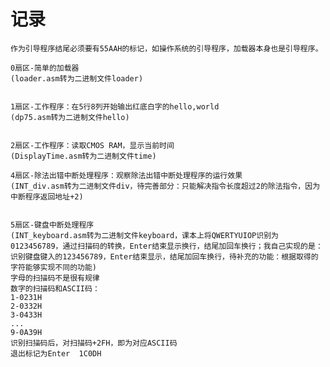 # 记录

    作为引导程序结尾必须要有55AAH的标记，如操作系统的引导程序，加载器本身也是引导程序。  

    0扇区-简单的加载器  
    (loader.asm转为二进制文件loader)  


    1扇区-工作程序：在5行8列开始输出红底白字的hello,world  
    (dp75.asm转为二进制文件hello)  


    2扇区-工作程序：读取CMOS RAM，显示当前时间  
    (DisplayTime.asm转为二进制文件time)  

    4扇区-除法出错中断处理程序：观察除法出错中断处理程序的运行效果  
    (INT_div.asm转为二进制文件div，待完善部分：只能解决指令长度超过2的除法指令，因为中断程序返回地址+2)  


    5扇区-键盘中断处理程序  
    (INT_keyboard.asm转为二进制文件keyboard，课本上将QWERTYUIOP识别为0123456789，通过扫描码的转换，Enter结束显示换行，结尾加回车换行；我自己实现的是：识别键盘键入的123456789，Enter结束显示，结尾加回车换行，待补充的功能：根据取得的字符能够实现不同的功能)  
    字母的扫描码不是很有规律  
    数字的扫描码和ASCII码：  
    1-0231H  
    2-0332H  
    3-0433H  
    ...  
    9-0A39H  
    识别扫描码后，对扫描码+2FH，即为对应ASCII码  
    退出标记为Enter  1C0DH